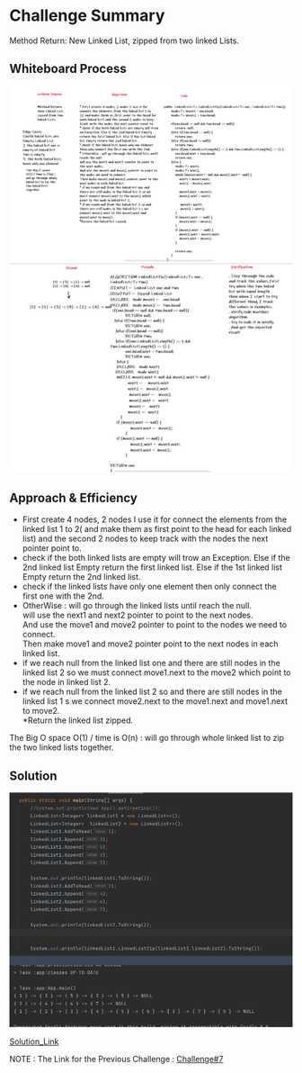 # Challenge Summary
<!-- Description of the challenge -->
Method Return: New Linked List, zipped from two linked Lists.
## Whiteboard Process
<!-- Embedded whiteboard image -->
![zip1](./Image/zip1.PNG)  
![zip2](./Image/zip2.PNG)  
  
## Approach & Efficiency
<!-- What approach did you take? Why? What is the Big O space/time for this approach? -->
* First create 4 nodes, 2 nodes I use it for connect the elements from the linked list 1 to 2( and make them as first point to the head for each linked list) and the second 2 nodes to keep track with the nodes the next pointer point to.  
* check if the both linked lists are empty will trow an Exception. Else if the 2nd linked list Empty return the first linked list. Else if the 1st linked list Empty return the 2nd linked list.  
* check if the linked lists have only one element then only connect the first one with the 2nd.  
* OtherWise : will go through the linked lists until reach the null.  
will use the next1 and next2 pointer to point to the next nodes.  
And use the move1 and move2 pointer to point to the nodes we need to connect.  
Then make move1 and move2 pointer point to the next nodes in each linked list.   
* if we reach null from the linked list one and there are still nodes in the linked list 2 so we must connect move1.next to the move2 which point to the node in linked list 2.  
* if we reach null from the linked list 2 so and there are still nodes in the linked list 1 s we connect move2.next to the move1.next and move1.next to move2.  
*Return the linked list zipped.  
  
The Big O space O(1) / time is O(n) :  will go through whole linked list to zip the two linked lists together.  

## Solution
<!-- Show how to run your code, and examples of it in action -->
![App](./Image/AppImg.PNG)  
  

[Solution_Link](https://github.com/AlaaYlula/data-structures-and-algorithms/tree/main/Challenge%238/list-zip/app/src)  
  
NOTE : The Link for the Previous Challenge : [Challenge#7](https://github.com/AlaaYlula/data-structures-and-algorithms/tree/main/Challenge%237)

